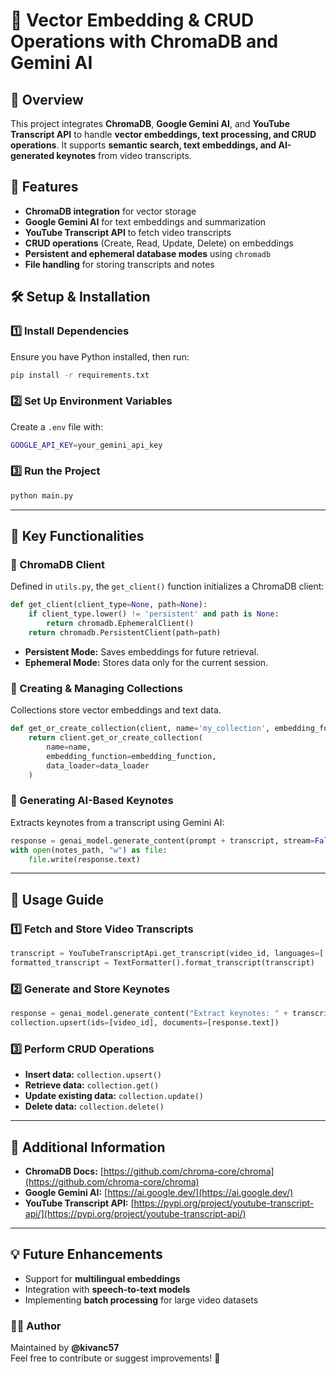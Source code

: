 # 🎯 Vector Embedding & CRUD Operations with ChromaDB and Gemini AI

## 📌 Overview

This project integrates **ChromaDB**, **Google Gemini AI**, and **YouTube Transcript API** to handle **vector embeddings, text processing, and CRUD operations**. It supports **semantic search, text embeddings, and AI-generated keynotes** from video transcripts.

## 🚀 Features

- **ChromaDB integration** for vector storage
- **Google Gemini AI** for text embeddings and summarization
- **YouTube Transcript API** to fetch video transcripts
- **CRUD operations** (Create, Read, Update, Delete) on embeddings
- **Persistent and ephemeral database modes** using `chromadb`
- **File handling** for storing transcripts and notes

## 🛠️ Setup & Installation

### **1️⃣ Install Dependencies**

Ensure you have Python installed, then run:

```sh
pip install -r requirements.txt
```

### **2️⃣ Set Up Environment Variables**

Create a `.env` file with:

```sh
GOOGLE_API_KEY=your_gemini_api_key
```

### **3️⃣ Run the Project**

```sh
python main.py
```

---

## 📝 Key Functionalities

### **🔹 ChromaDB Client**

Defined in `utils.py`, the `get_client()` function initializes a ChromaDB client:

```python
def get_client(client_type=None, path=None):
    if client_type.lower() != 'persistent' and path is None:
        return chromadb.EphemeralClient()
    return chromadb.PersistentClient(path=path)
```

- **Persistent Mode:** Saves embeddings for future retrieval.
- **Ephemeral Mode:** Stores data only for the current session.

### **🔹 Creating & Managing Collections**

Collections store vector embeddings and text data.

```python
def get_or_create_collection(client, name='my_collection', embedding_function=None, data_loader=None):
    return client.get_or_create_collection(
        name=name,
        embedding_function=embedding_function,
        data_loader=data_loader
    )
```

### **🔹 Generating AI-Based Keynotes**

Extracts keynotes from a transcript using Gemini AI:

```python
response = genai_model.generate_content(prompt + transcript, stream=False)
with open(notes_path, "w") as file:
    file.write(response.text)
```

---

## 📌 Usage Guide

### **1️⃣ Fetch and Store Video Transcripts**

```python
transcript = YouTubeTranscriptApi.get_transcript(video_id, languages=['en', 'en-US'])
formatted_transcript = TextFormatter().format_transcript(transcript)
```

### **2️⃣ Generate and Store Keynotes**

```python
response = genai_model.generate_content("Extract keynotes: " + transcript)
collection.upsert(ids=[video_id], documents=[response.text])
```

### **3️⃣ Perform CRUD Operations**

- **Insert data:** `collection.upsert()`
- **Retrieve data:** `collection.get()`
- **Update existing data:** `collection.update()`
- **Delete data:** `collection.delete()`

---

## 🔗 Additional Information

- **ChromaDB Docs:** [https://github.com/chroma-core/chroma](https://github.com/chroma-core/chroma)
- **Google Gemini AI:** [https://ai.google.dev/](https://ai.google.dev/)
- **YouTube Transcript API:** [https://pypi.org/project/youtube-transcript-api/](https://pypi.org/project/youtube-transcript-api/)

---

## 💡 Future Enhancements

- Support for **multilingual embeddings**
- Integration with **speech-to-text models**
- Implementing **batch processing** for large video datasets

### **👨‍💻 Author**

Maintained by **@kivanc57**\
Feel free to contribute or suggest improvements! 🚀

